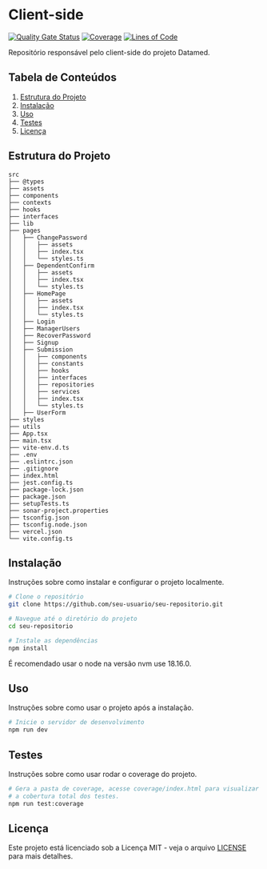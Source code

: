 
# Client-side

[![Quality Gate Status](https://sonarcloud.io/api/project_badges/measure?project=EPS-DataMed_client-side&metric=alert_status)](https://sonarcloud.io/summary/new_code?id=EPS-DataMed_client-side) [![Coverage](https://sonarcloud.io/api/project_badges/measure?project=EPS-DataMed_client-side&metric=coverage)](https://sonarcloud.io/summary/new_code?id=EPS-DataMed_client-side) [![Lines of Code](https://sonarcloud.io/api/project_badges/measure?project=EPS-DataMed_client-side&metric=ncloc)](https://sonarcloud.io/summary/new_code?id=EPS-DataMed_client-side)

Repositório responsável pelo client-side do projeto Datamed.


## Tabela de Conteúdos

1. [Estrutura do Projeto](#estrutura-do-projeto)
2. [Instalação](#instalação)
3. [Uso](#uso)
4. [Testes](#testes)
5. [Licença](#licença)

## Estrutura do Projeto

```
src
├── @types
├── assets
├── components
├── contexts
├── hooks
├── interfaces
├── lib
├── pages
│   ├── ChangePassword
│   │   ├── assets
│   │   ├── index.tsx
│   │   └── styles.ts
│   ├── DependentConfirm
│   │   ├── assets
│   │   ├── index.tsx
│   │   └── styles.ts
│   ├── HomePage
│   │   ├── assets
│   │   ├── index.tsx
│   │   └── styles.ts
│   ├── Login
│   ├── ManagerUsers
│   ├── RecoverPassword
│   ├── Signup
│   ├── Submission
│   │   ├── components
│   │   ├── constants
│   │   ├── hooks
│   │   ├── interfaces
│   │   ├── repositories
│   │   ├── services
│   │   ├── index.tsx
│   │   └── styles.ts
│   ├── UserForm
├── styles
├── utils
├── App.tsx
├── main.tsx
├── vite-env.d.ts
├── .env
├── .eslintrc.json
├── .gitignore
├── index.html
├── jest.config.ts
├── package-lock.json
├── package.json
├── setupTests.ts
├── sonar-project.properties
├── tsconfig.json
├── tsconfig.node.json
├── vercel.json
└── vite.config.ts
```

## Instalação

Instruções sobre como instalar e configurar o projeto localmente.

```bash
# Clone o repositório
git clone https://github.com/seu-usuario/seu-repositorio.git

# Navegue até o diretório do projeto
cd seu-repositorio

# Instale as dependências
npm install
```

É recomendado usar o node na versão nvm use 18.16.0.

## Uso

Instruções sobre como usar o projeto após a instalação.

```bash
# Inicie o servidor de desenvolvimento
npm run dev
```

## Testes

Instruções sobre como usar rodar o coverage do projeto.

```bash
# Gera a pasta de coverage, acesse coverage/index.html para visualizar
# a cobertura total dos testes.
npm run test:coverage
```

## Licença

Este projeto está licenciado sob a Licença MIT - veja o arquivo [LICENSE](LICENSE) para mais detalhes.
